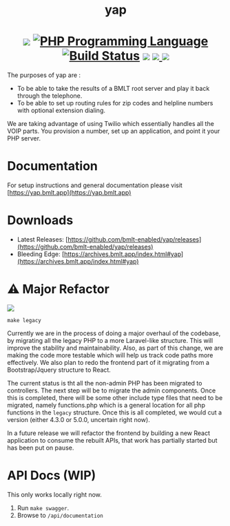 <h1 align="center">yap</h1>
<h1 align="center">
<a href="https://github.com/bmlt-enabled/yap/releases/latest"><img src="https://img.shields.io/github/v/release/bmlt-enabled/yap"></a>
<a href="https://php.net"><img src="https://img.shields.io/packagist/php-v/ramsey/uuid.svg?style=flat-square&colorB=%238892BF" alt="PHP Programming Language"></a>
<a href="https://github.com/bmlt-enabled/yap/actions/workflows/unstable.yml"><img src="https://img.shields.io/github/actions/workflow/status/bmlt-enabled/yap/unstable.yml?branch=main" alt="Build Status"></a>
<a href="https://raw.githubusercontent.com/bmlt-enabled/yap/main/LICENSE"><img src="https://img.shields.io/github/license/bmlt-enabled/yap"></a>
<a href="https://codecov.io/gh/bmlt-enabled/yap" > 

 <img src="https://codecov.io/gh/bmlt-enabled/yap/branch/main/graph/badge.svg?token=9LZWU5WY7C"/> 
 </a>
<a href="https://github.com/bmlt-enabled/yap/releases"><img src="https://img.shields.io/github/downloads/bmlt-enabled/yap/total"></a>
</h1>

The purposes of yap are :
* To be able to take the results of a BMLT root server and play it back through the telephone.  
* To be able to set up routing rules for zip codes and helpline numbers with optional extension dialing.

We are taking advantage of using Twilio which essentially handles all the VOIP parts.  You provision a number, set up an application, and point it your PHP server.

# Documentation

For setup instructions and general documentation please visit [https://yap.bmlt.app](https://yap.bmlt.app)

# Downloads

* Latest Releases: [https://github.com/bmlt-enabled/yap/releases](https://github.com/bmlt-enabled/yap/releases)
* Bleeding Edge: [https://archives.bmlt.app/index.html#yap](https://archives.bmlt.app/index.html#yap)

# ⚠️ Major Refactor

<img src="https://img.shields.io/badge/legacyleft-240-red"/> 

```shell
make legacy
```
Currently we are in the process of doing a major overhaul of the codebase, by migrating all the legacy PHP to a more Laravel-like structure.  This will improve the stability and maintainability.  Also, as part of this change, we are making the code more testable which will help us track code paths more effectively.  We also plan to redo the frontend part of it migrating from a Bootstrap/Jquery structure to React.

The current status is tht all the non-admin PHP has been migrated to controllers.  The next step will be to migrate the admin components.  Once this is completed, there will be some other include type files that need to be migrated, namely functions.php which is a general location for all php functions in the `legacy` structure.   Once this is all completed, we would cut a version (either 4.3.0 or 5.0.0, uncertain right now).

In a future release we will refactor the frontend by building a new React application to consume the rebuilt APIs, that work has partially started but has been put on pause.

# API Docs (WIP)

This only works locally right now.

1. Run `make swagger`.
2. Browse to `/api/documentation`
